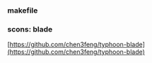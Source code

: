 ### makefile

### scons: blade
[https://github.com/chen3feng/typhoon-blade](https://github.com/chen3feng/typhoon-blade)
